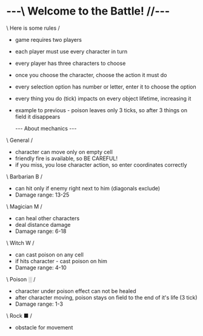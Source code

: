 #      ---\\ Welcome to the Battle! //---

\ Here is some rules /
 * game requires two players
 * each player must use every character in turn
 * every player has three characters to choose
 * once you choose the character, choose the action it must do
 * every selection option has number or letter, enter it to choose the option
 * every thing you do (tick) impacts on every object lifetime, increasing it
 * example to previous - poison leaves only 3 ticks, so after 3 things on field it disappears

   --- About mechanics ---

\ General /
 * character can move only on empty cell
 * friendly fire is available, so BE CAREFUL!
 * if you miss, you lose character action, so enter coordinates correctly

\ Barbarian B /
 * can hit only if enemy right next to him (diagonals exclude)
 * Damage range: 13-25

\ Magician M /
 * can heal other characters
 * deal distance damage
 * Damage range: 6-18

\ Witch W /
 * can cast poison on any cell
 * if hits character - cast poison on him
 * Damage range: 4-10

\ Poison ░ /
 * character under poison effect can not be healed
 * after character moving, poison stays on field to the end of it's life (3 tick)
 * Damage range: 1-3

\ Rock ■ /
 * obstacle for movement
